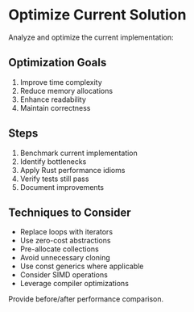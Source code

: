 # Optimize Current Solution

Analyze and optimize the current implementation:

## Optimization Goals
1. Improve time complexity
2. Reduce memory allocations
3. Enhance readability
4. Maintain correctness

## Steps
1. Benchmark current implementation
2. Identify bottlenecks
3. Apply Rust performance idioms
4. Verify tests still pass
5. Document improvements

## Techniques to Consider
- Replace loops with iterators
- Use zero-cost abstractions
- Pre-allocate collections
- Avoid unnecessary cloning
- Use const generics where applicable
- Consider SIMD operations
- Leverage compiler optimizations

Provide before/after performance comparison.